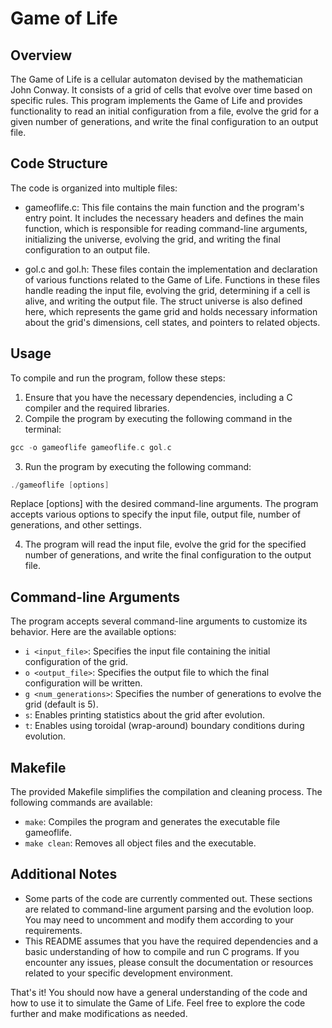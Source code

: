 # Game of Life

## Overview
The Game of Life is a cellular automaton devised by the mathematician John Conway. It consists of a grid of cells that evolve over time based on specific rules. This program implements the Game of Life and provides functionality to read an initial configuration from a file, evolve the grid for a given number of generations, and write the final configuration to an output file.

## Code Structure
The code is organized into multiple files:

- gameoflife.c: This file contains the main function and the program's entry point. It includes the necessary headers and defines the main function, which is responsible for reading command-line arguments, initializing the universe, evolving the grid, and writing the final configuration to an output file.

- gol.c and gol.h: These files contain the implementation and declaration of various functions related to the Game of Life. Functions in these files handle reading the input file, evolving the grid, determining if a cell is alive, and writing the output file. The struct universe is also defined here, which represents the game grid and holds necessary information about the grid's dimensions, cell states, and pointers to related objects.

## Usage
To compile and run the program, follow these steps:

1. Ensure that you have the necessary dependencies, including a C compiler and the required libraries.
2. Compile the program by executing the following command in the terminal:

```c 
gcc -o gameoflife gameoflife.c gol.c
```
3. Run the program by executing the following command:

```c
./gameoflife [options]
```
Replace [options] with the desired command-line arguments. The program accepts various options to specify the input file, output file, number of generations, and other settings.

4. The program will read the input file, evolve the grid for the specified number of generations, and write the final configuration to the output file.

## Command-line Arguments
The program accepts several command-line arguments to customize its behavior. Here are the available options:

- ```i <input_file>```: Specifies the input file containing the initial configuration of the grid.
- ```o <output_file>```: Specifies the output file to which the final configuration will be written.
- ```g <num_generations>```: Specifies the number of generations to evolve the grid (default is 5).
- ```s```: Enables printing statistics about the grid after evolution.
- ```t```: Enables using toroidal (wrap-around) boundary conditions during evolution.

## Makefile
The provided Makefile simplifies the compilation and cleaning process. The following commands are available:

- ```make```: Compiles the program and generates the executable file gameoflife.
- ```make clean```: Removes all object files and the executable.

## Additional Notes
- Some parts of the code are currently commented out. These sections are related to command-line argument parsing and the evolution loop. You may need to uncomment and modify them according to your requirements.
- This README assumes that you have the required dependencies and a basic understanding of how to compile and run C programs. If you encounter any issues, please consult the documentation or resources related to your specific development environment.

That's it! You should now have a general understanding of the code and how to use it to simulate the Game of Life. Feel free to explore the code further and make modifications as needed.
